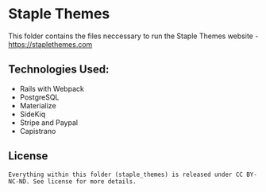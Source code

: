 # Staple Themes

This folder contains the files neccessary to run the Staple Themes website - https://staplethemes.com

## Technologies Used:
* Rails with Webpack
* PostgreSQL
* Materialize
* SideKiq
* Stripe and Paypal
* Capistrano


## License
    Everything within this folder (staple_themes) is released under CC BY-NC-ND. See license for more details.